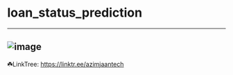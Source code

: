 # loan_status_prediction


--------
![image](https://github.com/user-attachments/assets/610623a2-4266-424a-9353-7426334fe18f)
--------
☘️LinkTree: https://linktr.ee/azimjaantech
